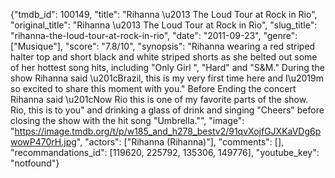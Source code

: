 {"tmdb_id": 100149, "title": "Rihanna \u2013 The Loud Tour at Rock in Rio", "original_title": "Rihanna \u2013 The Loud Tour at Rock in Rio", "slug_title": "rihanna-the-loud-tour-at-rock-in-rio", "date": "2011-09-23", "genre": ["Musique"], "score": "7.8/10", "synopsis": "Rihanna wearing a red striped halter top and short black and white striped shorts as she belted out some of her hottest song hits, including \"Only Girl \", \"Hard\" and \"S&amp;M.\"  During the show Rihanna said \u201cBrazil, this is my very first time here and I\u2019m so excited to share this moment with you.\" Before Ending the concert Rihanna said \u201cNow Rio this is one of my favorite parts of the show. Rio, this is to you\" and drinking a glass of drink and singing \"Cheers\" before closing the show with the hit song \"Umbrella.\"", "image": "https://image.tmdb.org/t/p/w185_and_h278_bestv2/91qvXojfGJXKaVDg6pwowP470rH.jpg", "actors": ["Rihanna (Rihanna)"], "comments": [], "recommandations_id": [119620, 225792, 135306, 149776], "youtube_key": "notfound"}